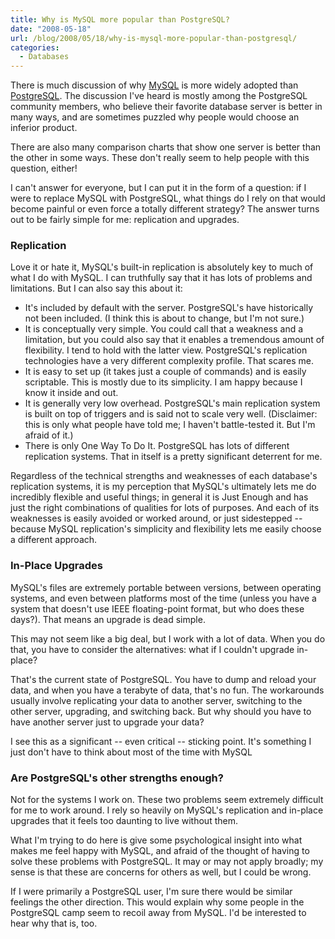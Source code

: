 ```yaml
---
title: Why is MySQL more popular than PostgreSQL?
date: "2008-05-18"
url: /blog/2008/05/18/why-is-mysql-more-popular-than-postgresql/
categories:
  - Databases
---
```

There is much discussion of why [MySQL](http://www.mysql.com/) is more widely adopted than [PostgreSQL](http://www.postgresql.org/). The discussion I've heard is mostly among the PostgreSQL community members, who believe their favorite database server is better in many ways, and are sometimes puzzled why people would choose an inferior product.

There are also many comparison charts that show one server is better than the other in some ways. These don't really seem to help people with this question, either!

I can't answer for everyone, but I can put it in the form of a question: if I were to replace MySQL with PostgreSQL, what things do I rely on that would become painful or even force a totally different strategy? The answer turns out to be fairly simple for me: replication and upgrades.

### Replication

Love it or hate it, MySQL's built-in replication is absolutely key to much of what I do with MySQL. I can truthfully say that it has lots of problems and limitations. But I can also say this about it:

*   It's included by default with the server. PostgreSQL's have historically not been included. (I think this is about to change, but I'm not sure.)
*   It is conceptually very simple. You could call that a weakness and a limitation, but you could also say that it enables a tremendous amount of flexibility. I tend to hold with the latter view. PostgreSQL's replication technologies have a very different complexity profile. That scares me.
*   It is easy to set up (it takes just a couple of commands) and is easily scriptable. This is mostly due to its simplicity. I am happy because I know it inside and out.
*   It is generally very low overhead. PostgreSQL's main replication system is built on top of triggers and is said not to scale very well. (Disclaimer: this is only what people have told me; I haven't battle-tested it. But I'm afraid of it.)
*   There is only One Way To Do It. PostgreSQL has lots of different replication systems. That in itself is a pretty significant deterrent for me.

Regardless of the technical strengths and weaknesses of each database's replication systems, it is my perception that MySQL's ultimately lets me do incredibly flexible and useful things; in general it is Just Enough and has just the right combinations of qualities for lots of purposes. And each of its weaknesses is easily avoided or worked around, or just sidestepped -- because MySQL replication's simplicity and flexibility lets me easily choose a different approach.

### In-Place Upgrades

MySQL's files are extremely portable between versions, between operating systems, and even between platforms most of the time (unless you have a system that doesn't use IEEE floating-point format, but who does these days?). That means an upgrade is dead simple.

This may not seem like a big deal, but I work with a lot of data. When you do that, you have to consider the alternatives: what if I couldn't upgrade in-place?

That's the current state of PostgreSQL. You have to dump and reload your data, and when you have a terabyte of data, that's no fun. The workarounds usually involve replicating your data to another server, switching to the other server, upgrading, and switching back. But why should you have to have another server just to upgrade your data?

I see this as a significant -- even critical -- sticking point. It's something I just don't have to think about most of the time with MySQL

### Are PostgreSQL's other strengths enough?

Not for the systems I work on. These two problems seem extremely difficult for me to work around. I rely so heavily on MySQL's replication and in-place upgrades that it feels too daunting to live without them.

What I'm trying to do here is give some psychological insight into what makes me feel happy with MySQL, and afraid of the thought of having to solve these problems with PostgreSQL. It may or may not apply broadly; my sense is that these are concerns for others as well, but I could be wrong.

If I were primarily a PostgreSQL user, I'm sure there would be similar feelings the other direction. This would explain why some people in the PostgreSQL camp seem to recoil away from MySQL. I'd be interested to hear why that is, too.


